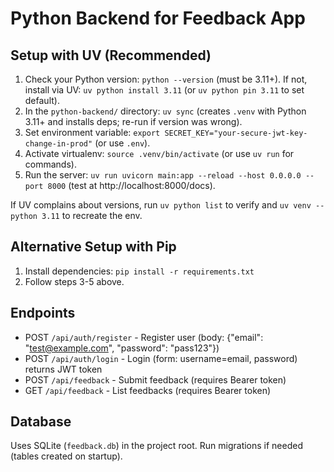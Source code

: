 # Python Backend for Feedback App

## Setup with UV (Recommended)
1. Check your Python version: `python --version` (must be 3.11+). If not, install via UV: `uv python install 3.11` (or `uv python pin 3.11` to set default).
2. In the `python-backend/` directory: `uv sync` (creates `.venv` with Python 3.11+ and installs deps; re-run if version was wrong).
3. Set environment variable: `export SECRET_KEY="your-secure-jwt-key-change-in-prod"` (or use `.env`).
4. Activate virtualenv: `source .venv/bin/activate` (or use `uv run` for commands).
5. Run the server: `uv run uvicorn main:app --reload --host 0.0.0.0 --port 8000` (test at http://localhost:8000/docs).

If UV complains about versions, run `uv python list` to verify and `uv venv --python 3.11` to recreate the env.

## Alternative Setup with Pip
1. Install dependencies: `pip install -r requirements.txt`
2. Follow steps 3-5 above.

## Endpoints
- POST `/api/auth/register` - Register user (body: {"email": "test@example.com", "password": "pass123"})
- POST `/api/auth/login` - Login (form: username=email, password) returns JWT token
- POST `/api/feedback` - Submit feedback (requires Bearer token)
- GET `/api/feedback` - List feedbacks (requires Bearer token)

## Database
Uses SQLite (`feedback.db`) in the project root. Run migrations if needed (tables created on startup).